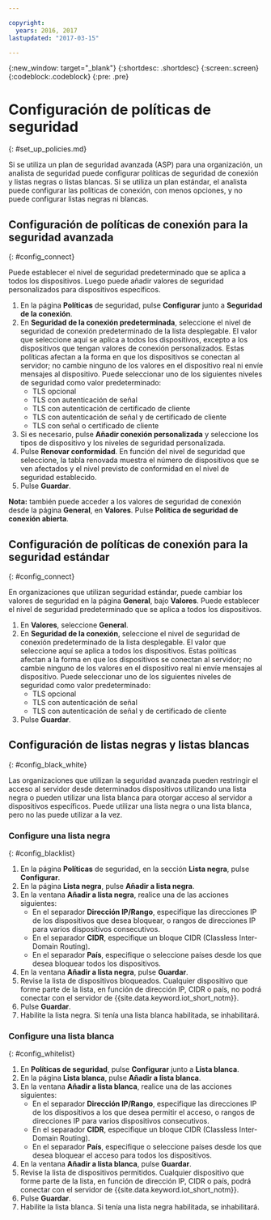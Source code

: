```yaml
---

copyright:
  years: 2016, 2017
lastupdated: "2017-03-15"

---
```


{:new_window: target="\_blank"}
{:shortdesc: .shortdesc}
{:screen:.screen}
{:codeblock:.codeblock}
{:pre: .pre}

# Configuración de políticas de seguridad
{: #set_up_policies.md}

Si se utiliza un plan de seguridad avanzada (ASP) para una organización, un analista de seguridad puede configurar políticas de seguridad de conexión y listas negras o listas blancas. Si se utiliza un plan estándar, el analista puede configurar las políticas de conexión, con menos opciones, y no puede configurar listas negras ni blancas.

## Configuración de políticas de conexión para la seguridad avanzada
{: #config_connect}

Puede establecer el nivel de seguridad predeterminado que se aplica a todos los dispositivos. Luego puede añadir valores de seguridad personalizados para dispositivos específicos.

1. En la página **Políticas** de seguridad, pulse **Configurar** junto a **Seguridad de la conexión**.
2. En **Seguridad de la conexión predeterminada**, seleccione el nivel de seguridad de conexión predeterminado de la lista desplegable. El valor que seleccione aquí se aplica a todos los dispositivos, excepto a los dispositivos que tengan valores de conexión personalizados. Estas políticas afectan a la forma en que los dispositivos se conectan al servidor; no cambie ninguno de los valores en el dispositivo real ni envíe mensajes al dispositivo. Puede seleccionar uno de los siguientes niveles de seguridad como valor predeterminado:
    - TLS opcional
    - TLS con autenticación de señal
    - TLS con autenticación de certificado de cliente
    - TLS con autenticación de señal y de certificado de cliente
    - TLS con señal o certificado de cliente
3. Si es necesario, pulse **Añadir conexión personalizada** y seleccione los tipos de dispositivo y los niveles de seguridad personalizada. 
3. Pulse **Renovar conformidad**. En función del nivel de seguridad que seleccione, la tabla renovada muestra el número de dispositivos que se ven afectados y el nivel previsto de conformidad en el nivel de seguridad establecido.
4. Pulse **Guardar**.  

**Nota:**
también puede acceder a los valores de seguridad de conexión desde la página **General**, en **Valores**. Pulse **Política de seguridad de conexión abierta**.

## Configuración de políticas de conexión para la seguridad estándar
{: #config_connect}

En organizaciones que utilizan seguridad estándar, puede cambiar los valores de seguridad en la página **General**, bajo **Valores**. Puede establecer el nivel de seguridad predeterminado que se aplica a todos los dispositivos.

1. En **Valores**, seleccione **General**.
2. En **Seguridad de la conexión**, seleccione el nivel de seguridad de conexión predeterminado de la lista desplegable. El valor que seleccione aquí se aplica a todos los dispositivos. Estas políticas afectan a la forma en que los dispositivos se conectan al servidor; no cambie ninguno de los valores en el dispositivo real ni envíe mensajes al dispositivo. Puede seleccionar uno de los siguientes niveles de seguridad como valor predeterminado:
    - TLS opcional
    - TLS con autenticación de señal
    - TLS con autenticación de señal y de certificado de cliente
4. Pulse **Guardar**.  

## Configuración de listas negras y listas blancas
{: #config_black_white}

Las organizaciones que utilizan la seguridad avanzada pueden restringir el acceso al servidor desde determinados dispositivos utilizando una lista negra o pueden utilizar una lista blanca para otorgar acceso al servidor a dispositivos específicos. Puede utilizar una lista negra o una lista blanca, pero no las puede utilizar a la vez.

### Configure una lista negra
{: #config_blacklist}

1. En la página **Políticas** de seguridad, en la sección **Lista negra**, pulse **Configurar**.
2. En la página **Lista negra**, pulse **Añadir a lista negra**.
3. En la ventana **Añadir a lista negra**, realice una de las acciones siguientes:
    - En el separador **Dirección IP/Rango**, especifique las direcciones IP de los dispositivos que desea bloquear, o rangos de direcciones IP para varios dispositivos consecutivos.
    - En el separador **CIDR**, especifique un bloque CIDR (Classless Inter-Domain Routing).
    - En el separador **País**, especifique o seleccione países desde los que desea bloquear todos los dispositivos.
4. En la ventana **Añadir a lista negra**, pulse **Guardar**.
5. Revise la lista de dispositivos bloqueados. Cualquier dispositivo que forme parte de la lista, en función de dirección IP, CIDR o país, no podrá conectar con el servidor de {{site.data.keyword.iot_short_notm}}.
6. Pulse **Guardar**.
7. Habilite la lista negra. Si tenía una lista blanca habilitada, se inhabilitará.

### Configure una lista blanca
{: #config_whitelist}

1. En **Políticas de seguridad**, pulse **Configurar** junto a **Lista blanca**.
2. En la página **Lista blanca**, pulse **Añadir a lista blanca**.
3. En la ventana **Añadir a lista blanca**, realice una de las acciones siguientes:
    - En el separador **Dirección IP/Rango**, especifique las direcciones IP de los dispositivos a los que desea permitir el acceso, o rangos de direcciones IP para varios dispositivos consecutivos.
    - En el separador **CIDR**, especifique un bloque CIDR (Classless Inter-Domain Routing).
    - En el separador **País**, especifique o seleccione países desde los que desea bloquear el acceso para todos los dispositivos.
4. En la ventana **Añadir a lista blanca**, pulse **Guardar**.
5. Revise la lista de dispositivos permitidos. Cualquier dispositivo que forme parte de la lista, en función de dirección IP, CIDR o país, podrá conectar con el servidor de {{site.data.keyword.iot_short_notm}}.
6. Pulse **Guardar**.
7. Habilite la lista blanca. Si tenía una lista negra habilitada, se inhabilitará.
